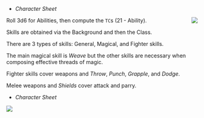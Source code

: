 
<!-- .margin.compass -->
* _Character Sheet_

<img src="csheet_left_0.jpg" style="float: right;" />

<!-- <div.comment.se.c_abilities_0> -->

Roll 3d6 for Abilities, then compute the `TC`s (21 - Ability).

<!-- </div> -->

<!-- <div.comment.se.c_skills_0> -->

Skills are obtained via the Background and then the Class.

<!-- </div> -->

<!-- <div.comment.se.c_skills_1> -->

There are 3 types of skills: General, Magical, and Fighter skills.

<!-- </div> -->

<!-- <div.comment.ne.c_skills_m> -->

The main magical skill is _Weave_ but the other skills are necessary when composing effective threads of magic.

<!-- </div> -->

<!-- <div.comment.ne.c_skills_f> -->

Fighter skills cover weapons and _Throw_, _Punch_, _Grapple_, and _Dodge_.

Melee weapons and _Shields_ cover attack and parry.

<!-- </div> -->


<!-- PAGE BREAK csheet -->


<!-- .margin.compass -->
* _Character Sheet_

<img src="csheet_right_0.jpg" />

<style>
    /* TODO move .comment to the .css */
  [data-aa-title="csheet"] .comment {
    position: absolute;
    top: 1rem;
    background-color: white;
    padding: 0.6rem;
    width: 8rem;
    font-size: var(--size-b);
    line-height: var(--mul-b);
  }
  [data-aa-title="csheet"] .comment.se {
    border-right: 4px solid grey;
    border-bottom: 4px solid grey;
  }
  [data-aa-title="csheet"] .comment.ne {
    border-top: 4px solid grey;
    border-right: 4px solid grey;
  }
  [data-aa-title="csheet"] .comment p {
    text-align: left;
  }
  [data-aa-title="csheet"] .comment p:last-child {
    margin-bottom: 0;
  }

  [data-aa-title="csheet"] .c_abilities_0  { top:  4.2rem; left:   1.7rem; }
  [data-aa-title="csheet"] .c_skills_0     { top: 23.0rem; left:   1.7rem; }
  [data-aa-title="csheet"] .c_skills_1     { top: 30.0rem; left:   1.7rem; }
  [data-aa-title="csheet"] .c_skills_m     { top: 45.0rem; right: 15.5rem; }
  [data-aa-title="csheet"] .c_skills_f     { top: 45.0rem; right:  3.5rem; }
</style>


<script>

onDocumentReady(function() {
  var ce = elt('[data-aa-title="csheet"]');
  elts(ce, '.page').forEach(function(pe) {
    elts(pe, '.comment').forEach(function(cme) {
      pe.appendChild(cme);
    });
  });
});

</script>
